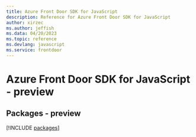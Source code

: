 ```yaml
---
title: Azure Front Door SDK for JavaScript
description: Reference for Azure Front Door SDK for JavaScript
author: xirzec
ms.author: jeffish
ms.data: 04/20/2023
ms.topic: reference
ms.devlang: javascript
ms.service: frontdoor
---
```

# Azure Front Door SDK for JavaScript - preview
## Packages - preview
[!INCLUDE [packages](front-door-index.md)]